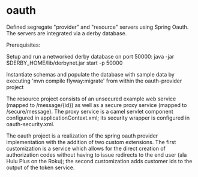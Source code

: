 oauth
=====

Defined segregate  "provider" and "resource" servers using Spring Oauth. The servers are integrated via a derby database. 

Prerequisites:

Setup and run a networked derby database on port 50000:
java -jar $DERBY_HOME/lib/derbynet.jar start -p 50000

Instantiate schemas and populate the database with sample data by executing 'mvn compile flyway:migrate' from within the oauth-provider project

The resource project consists of an unsecured example web service (mapped to /message/{id}) as well as a secure proxy service (mapped to /secure/message). The proxy service is a camel servlet component configured in applicationContext.xml; its security wrapper is configured in oauth-security.xml.

The oauth project is a realization of the spring oauth provider implementation with the addition of two custom extensions. The first customization is a service which allows for the direct creation of authorization codes without having to issue redirects to the end user (ala Hulu Plus on the Roku); the second customization adds customer ids to the output of the token service.

